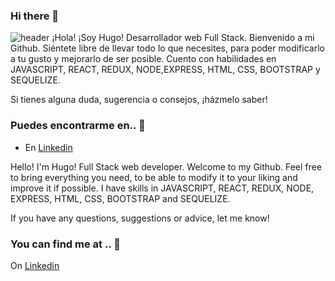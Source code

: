 ### Hi there 👋

![header](https://mott.pe/noticias/wp-content/uploads/2019/09/Lenguaje-de-programaci%C3%B3n-de-JavaScript-para-desarrollo-web-front-end-1-1280x720.png)
¡Hola! ¡Soy Hugo! Desarrollador web Full Stack. Bienvenido a mi Github. Siéntete libre de llevar todo lo que necesites, para poder modificarlo a tu gusto y mejorarlo de ser posible.
Cuento con habilidades en JAVASCRIPT, REACT, REDUX, NODE,EXPRESS, HTML, CSS, BOOTSTRAP y SEQUELIZE.

Si tienes alguna duda, sugerencia o consejos, ¡házmelo saber!

### Puedes encontrarme en.. 👀️

* En [Linkedin](https://www.linkedin.com/in/hugo-tatarinoff/)

Hello! I'm Hugo! Full Stack web developer. Welcome to my Github. Feel free to bring everything you need, to be able to modify it to your liking and improve it if possible.
I have skills in JAVASCRIPT, REACT, REDUX, NODE, EXPRESS, HTML, CSS, BOOTSTRAP and SEQUELIZE.

If you have any questions, suggestions or advice, let me know!

### You can find me at .. 👀️

On [Linkedin](https://www.linkedin.com/in/hugo-tatarinoff/)


